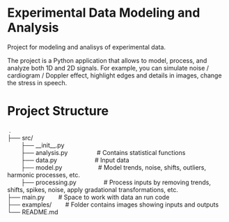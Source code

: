 # Experimental Data Modeling and Analysis
Project for modeling and analisys of experimental data.

The project is a Python application that allows to model, process, and analyze both 1D and 2D signals. For example, you can simulate noise / cardiogram / Doppler effect, highlight edges and details in images, change
the stress in speech.

# Project Structure
 .  
├── src/  
        ├── \_\_init\_\_.py  
        ├── analysis.py                    # Contains statistical functions  
        ├── data.py                      # Input data  
        ├── model.py                     # Model trends, noise, shifts, outliers, harmonic processes, etc.  
        ├── processing.py                # Process inputs by removing trends, shifts, spikes, noise, apply gradational transformations, etc.  
├── main.py        # Space to work with data an run code  
├── examples/        # Folder contains images showing inputs and outputs  
└── README.md
